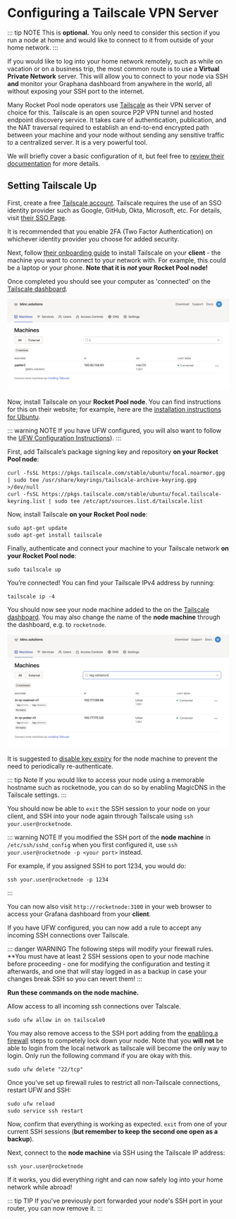# Configuring a Tailscale VPN Server

::: tip NOTE
This is **optional.**
You only need to consider this section if you run a node at home and would like to connect to it from outside of your home network.
:::

If you would like to log into your home network remotely, such as while on vacation or on a business trip, the most common route is to use a **Virtual Private Network** server.
This will allow you to connect to your node via SSH **and** monitor your Graphana dashboard from anywhere in the world, all without exposing your SSH port to the internet. 

Many Rocket Pool node operators use [Tailscale]((https://tailscale.com/blog/how-tailscale-works/)) as their VPN server of choice for this.
Tailscale is an open source P2P VPN tunnel and hosted endpoint discovery service.
It takes care of authentication, publication, and the NAT traversal required to establish an end-to-end encrypted path between your machine and your node without sending any sensitive traffic to a centralized server.
It is a very powerful tool.

We will briefly cover a basic configuration of it, but feel free to [review their documentation](https://tailscale.com/kb/start/) for more details.


## Setting Tailscale Up

First, create a free [Tailscale account](https://tailscale.com/).
Tailscale requires the use of an SSO identity provider such as Google, GitHub, Okta, Microsoft, etc.
For details, visit [their SSO Page](https://tailscale.com/kb/1013/sso-providers/).

It is recommended that you enable 2FA (Two Factor Authentication) on whichever identity provider you choose for added security.

Next, follow [their onboarding guide](https://tailscale.com/kb/1017/install/) to install Tailscale on your **client** - the machine you want to connect to your network with.
For example, this could be a laptop or your phone.
**Note that it is *not* your Rocket Pool node!** 

Once completed you should see your computer as 'connected' on the [Tailscale dashboard](https://login.tailscale.com/admin/machines).

<center>

![](./images/tailscale-dashboard-client.png)

</center>

Now, install Tailscale on your **Rocket Pool node**.
You can find instructions for this on their website; for example, here are the [installation instructions for Ubuntu](https://tailscale.com/kb/1039/install-ubuntu-2004/).

::: warning NOTE
If you have UFW configured, you will also want to follow the [UFW Configuration Instructions](https://tailscale.com/kb/1077/secure-server-ubuntu-18-04/)).
:::

First, add Tailscale’s package signing key and repository **on your Rocket Pool node**:

```shell
curl -fsSL https://pkgs.tailscale.com/stable/ubuntu/focal.noarmor.gpg | sudo tee /usr/share/keyrings/tailscale-archive-keyring.gpg >/dev/null
curl -fsSL https://pkgs.tailscale.com/stable/ubuntu/focal.tailscale-keyring.list | sudo tee /etc/apt/sources.list.d/tailscale.list
```

Now, install Tailscale **on your Rocket Pool node**:

```shell
sudo apt-get update
sudo apt-get install tailscale
```

Finally, authenticate and connect your machine to your Tailscale network **on your Rocket Pool node**:

```shell
sudo tailscale up
```

You’re connected!
You can find your Tailscale IPv4 address by running:

```shell
tailscale ip -4
```

You should now see your node machine added to the on the [Tailscale dashboard](https://login.tailscale.com/admin/machines).
You may also change the name of the **node machine** through the dashboard, e.g. to `rocketnode`.

![](./images/tailscale-dashboard-servers.png)

It is suggested to [disable key expiry](https://tailscale.com/kb/1028/key-expiry) for the node machine to prevent the need to periodically re-authenticate.

::: tip Note
If you would like to access your node using a memorable hostname such as rocketnode, you can do so by enabling MagicDNS in the Tailscale settings.
:::

You should now be able to `exit` the SSH session to your node on your client, and SSH into your node again through Tailscale using `ssh your.user@rocketnode`.

::: warning NOTE
If you modified the SSH port of the **node machine** in `/etc/ssh/sshd_config` when you first configured it, use `ssh your.user@rocketnode -p <your port>` instead.

For example, if you assigned SSH to port 1234, you would do:
```
ssh your.user@rocketnode -p 1234
```
:::

You can now also visit `http://rocketnode:3100` in your web browser to access your Grafana dashboard from your **client**.

If you have UFW configured, you can now add a rule to accept any incoming SSH connections over Tailscale.

::: danger WARNING
The following steps will modify your firewall rules.
**You must have at least 2 SSH sessions open to your node machine before proceeding - one for modifying the configuration and testing it afterwards, and one that will stay logged in as a backup in case your changes break SSH so you can revert them!
:::

**Run these commands on the node machine.**

Allow access to all incoming ssh connections over Talscale.

```shell
sudo ufw allow in on tailscale0
```

You may also remove access to the SSH port adding from the [enabling a firewall](securing-your-node.md#essential-enable-a-firewall) steps to competely lock down your node.
Note that you **will not** be able to login from the local network as tailscale will become the only way to login.
Only run the following command if you are okay with this.

```shell
sudo ufw delete "22/tcp"
```

Once you’ve set up firewall rules to restrict all non-Tailscale connections, restart UFW and SSH:

```shell
sudo ufw reload
sudo service ssh restart
```

Now, confirm that everything is working as expected.
`exit` from one of your current SSH sessions (**but remember to keep the second one open as a backup**).

Next, connect to the **node machine** via SSH using the Tailscale IP address:

```shell
ssh your.user@rocketnode
```

If it works, you did everything right and can now safely log into your home network while abroad!

::: tip TIP
If you've previously port forwarded your node's SSH port in your router, you can now remove it.
:::
